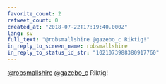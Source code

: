 ```yaml
---
favorite_count: 2
retweet_count: 0
created_at: "2018-07-22T17:19:40.000Z"
lang: sv
full_text: "@robsmallshire @gazebo_c Riktig!"
in_reply_to_screen_name: robsmallshire
in_reply_to_status_id_str: "1021073988380917760"
---
```


[@robsmallshire](https://twitter.com/robsmallshire)
[@gazebo_c](https://twitter.com/gazebo_c) Riktig!
